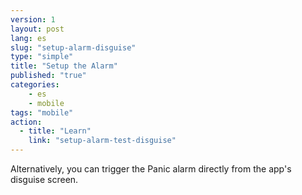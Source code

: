 ```yaml
---
version: 1
layout: post
lang: es
slug: "setup-alarm-disguise"
type: "simple"
title: "Setup the Alarm"
published: "true"
categories:
    - es
    - mobile
tags: "mobile"
action: 
  - title: "Learn"
    link: "setup-alarm-test-disguise"
---
```


Alternatively, you can trigger the Panic alarm directly from the app's disguise screen.